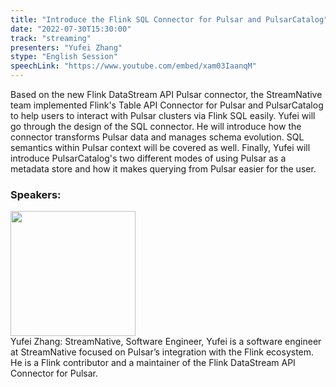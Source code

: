 ```yaml
---
title: "Introduce the Flink SQL Connector for Pulsar and PulsarCatalog"
date: "2022-07-30T15:30:00"
track: "streaming"
presenters: "Yufei Zhang"
stype: "English Session"
speechLink: "https://www.youtube.com/embed/xam03IaanqM"
---
```

Based on the new Flink DataStream API Pulsar connector, the StreamNative team implemented Flink's Table API Connector for Pulsar and PulsarCatalog to help users to interact with Pulsar clusters via Flink SQL easily. Yufei will go through the design of the SQL connector. He will introduce how the connector transforms Pulsar data and manages schema evolution. SQL semantics within Pulsar context will be covered as well. Finally, Yufei will introduce PulsarCatalog's two different modes of using Pulsar as a metadata store and how it makes querying from Pulsar easier for the user.
 ### Speakers: 
 <img src="images/speaker/1166.png" width="200" /><br>Yufei Zhang: StreamNative, Software Engineer, Yufei is a software engineer at StreamNative focused on Pulsar’s integration with the Flink ecosystem. He is a Flink contributor and a maintainer of the Flink DataStream API Connector for Pulsar.

 